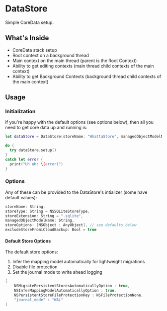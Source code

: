 # DataStore
Simple CoreData setup.

## What's Inside
- CoreData stack setup
- Root context on a background thread
- Main context on the main thread (parent is the Root Context)
- Ability to get editing contexts (main thread child contexts of the main context)
- Ability to get Background Contexts (background thread child contexts of the main context)

## Usage

### Initialization
If you're happy with the default options (see options below), then all you need to get core data up and running is:

```swift
let dataStore = DataStore(storeName: "WhattaStore", managedObjectModelName: "WhattaManagedObjectModel")

do {
  try dataStore.setup()
}
catch let error {
  print("Uh oh: \(error)")
}
```

### Options
Any of these can be provided to the DataStore's intializer (some have default values):

```swift
storeName: String,
storeType: String = NSSQLiteStoreType,
storeExtension: String = ".sqlite",
managedObjectModelName: String,
storeOptions: [NSObject : AnyObject], // see defaults below
excludeStoreFromiCloudBackup: Bool = true
```

#### Default Store Options
The default store options:  
1) Infer the mapping model automatically for lightweight migrations  
2) Disable file protection  
3) Set the journal mode to write ahead logging  

```swift
[
    NSMigratePersistentStoresAutomaticallyOption : true,
    NSInferMappingModelAutomaticallyOption : true,
    NSPersistentStoreFileProtectionKey : NSFileProtectionNone,
    "journal_mode" : "WAL"
]
```

